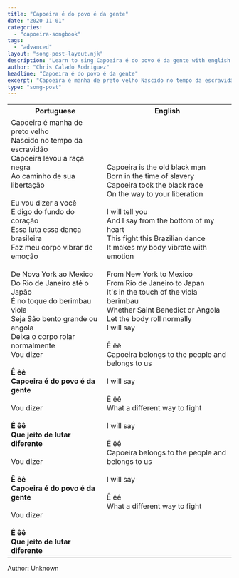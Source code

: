 ```yaml
---
title: "Capoeira é do povo é da gente"
date: "2020-11-01"
categories:
  - "capoeira-songbook"
tags:
  - "advanced"
layout: "song-post-layout.njk"
description: "Learn to sing Capoeira é do povo é da gente with english and portuguese translations along with a video to help you learn."
author: "Chris Calado Rodriguez"
headline: "Capoeira é do povo é da gente"
excerpt: "Capoeira é manha de preto velho Nascido no tempo da escravidão"
type: "song-post"
---
```


<table class="capoeira-table">
    <tr class="header-row">
        <th>Portuguese</th>
        <th>English</th>
    </tr>
    <tr>
        <td>
            Capoeira é manha de preto velho<br>Nascido no tempo da escravidão<br>Capoeira levou a raça negra<br>Ao caminho de sua libertação<br><br>Eu vou dizer a você<br>E digo do fundo do coração<br>Essa luta essa dança brasileira<br>Faz meu corpo vibrar de emoção<br><br>De Nova York ao Mexico<br>Do Rio de Janeiro até o Japão<br>É no toque do berimbau viola<br>Seja São bento grande ou angola<br>Deixa o corpo rolar normalmente<br>Vou dizer<br><br><strong>Ê êê<br>Capoeira é do povo é da gente</strong><br><br>Vou dizer<br><br><strong>Ê êê<br>Que jeito de lutar diferente</strong><br><br>Vou dizer<br><br><strong>Ê êê<br>Capoeira é do povo é da gente<br></strong><br>Vou dizer<br><br><strong>Ê êê<br>Que jeito de lutar diferente</strong>
        </td>
        <td>
            Capoeira is the old black man<br>Born in the time of slavery<br>Capoeira took the black race<br>On the way to your liberation<br><br>I will tell you<br>And I say from the bottom of my heart<br>This fight this Brazilian dance<br>It makes my body vibrate with emotion<br><br>From New York to Mexico<br>From Rio de Janeiro to Japan<br>It's in the touch of the viola berimbau<br>Whether Saint Benedict or Angola<br>Let the body roll normally<br>I will say<br><br>Ê êê<br>Capoeira belongs to the people and belongs to us<br><br>I will say<br><br>Ê êê<br>What a different way to fight<br><br>I will say<br><br>Ê êê<br>Capoeira belongs to the people and belongs to us<br><br>I will say<br><br>Ê êê<br>What a different way to fight
        </td>
    </tr>
</table>

<figcaption>
Author: Unknown
</figcaption>